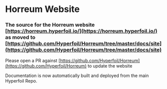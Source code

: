 # Horreum Website

### The source for the Horreum website [https://horreum.hyperfoil.io/](https://horreum.hyperfoil.io/) as moved to [https://github.com/Hyperfoil/Horreum/tree/master/docs/site](https://github.com/Hyperfoil/Horreum/tree/master/docs/site)

Please open a PR against [https://github.com/Hyperfoil/Horreum](https://github.com/Hyperfoil/Horreum) to update the website

Documentation is now automatically built and deployed from the main Hyperfoil Repo.